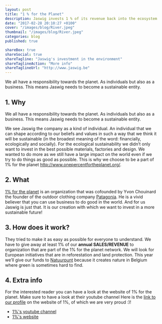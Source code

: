 ```yaml
---
layout: post
title: "1 % for the Planet"
description: Jaswig invests 1 % of its revenue back into the ecosystem
date: "2017-02-28 20:10:27 +0100"
cover: "/images/blog/River.jpeg"
thumbnail: "/images/blog/River.jpeg"
categories: blog
published: true

shareBox: true
shareSocial: true
shareTagline: "Jaswig's investment in the environment"
shareTaglineAction: "More info"
shareTaglineUrl: "http://www.jaswig.be"
---
```


We all have a responsibility towards the planet. As individuals but also as a business. This means Jaswig needs to become a sustainable entity. 
<!--more-->

## 1. Why

We all have a responsibility towards the planet. As individuals but also as a business. This means Jaswig needs to become a sustainable entity. 

We see Jaswig the company as a kind of individual. An individual that we can shape according to our beliefs and values in such a way that we think it will be sustainable (in the broadest meaning of the word: financially, ecologically and socially). For the ecological sustainability we didn’t only want to invest in the best possible materials, factories and design. We wanted to do more as we still have a large impact on the world even if we try to do things as good as possible. This is why we choose to be a part of 1% for the planet 
http://www.onepercentfortheplanet.org/. 

## 2. What

[1% for the planet](http://www.onepercentfortheplanet.org/) is an organization that was cofounded by Yvon Chouinard the founder of the outdoor clothing company [Patagonia](http://eu.patagonia.com/). He is a vivid believer that you can use business to do good in the world. And for us Jaswig is just that. It is our creation with which we want to invest in a more sustainable future!

## 3. How does it work?

They tried to make it as easy as possible for everyone to understand. We have to give away at least 1% of our **annual SALES/REVENUE** to organization that are part of the 1% for the planet network. We will look for European initiatives that are in reforestation and land protection. This year we’ll give our funds to [Natuurpunt](http://natuurpunt.be) because it creates nature in Belgium where green is sometimes hard to find.

## 4. Extra info
For the interested reader you can have a look at the website of 1% for the planet. Make sure to have a look at their youtube channel 
Here is the [link to our profile](http://www.onepercentfortheplanet.org/who-we-are/members/record/0010G00001xIfXTQA0) on the website of 1%, of which we are very proud :)!
* [1%'s youtube channel](https://www.youtube.com/user/1percentfortheplanet)
* [1%'s website](http://www.onepercentfortheplanet.org/)
